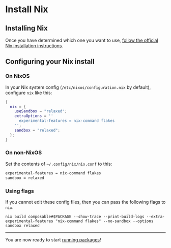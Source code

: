 # Install Nix

## Installing Nix

Once you have determined which one you want to use, [follow the official Nix
installation instructions](https://zero-to-nix.com/start/install).



## Configuring your Nix install

### On NixOS

In your Nix system config (`/etc/nixos/configuration.nix` by default), configure `nix` like this:

```nix
{
  nix = {
    useSandbox = "relaxed";
    extraOptions = ''
      experimental-features = nix-command flakes
    '';
    sandbox = "relaxed";
  };
}
```

### On non-NixOS

Set the contents of `~/.config/nix/nix.conf` to this:

```nix
experimental-features = nix-command flakes
sandbox = relaxed
```

### Using flags

If you cannot edit these config files, then you can pass the following flags to `nix`. 

```shell
nix build composable#$PACKAGE --show-trace --print-build-logs --extra-experimental-features "nix-command flakes" --no-sandbox --options sandbox relaxed
```

---

You are now ready to start [running packages](./run-packages)!
